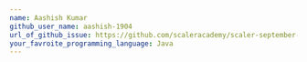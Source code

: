 ```yaml
---
name: Aashish Kumar
github_user_name: aashish-1904
url_of_github_issue: https://github.com/scaleracademy/scaler-september-open-source-challenge/issues/91
your_favroite_programming_language: Java
---
```

